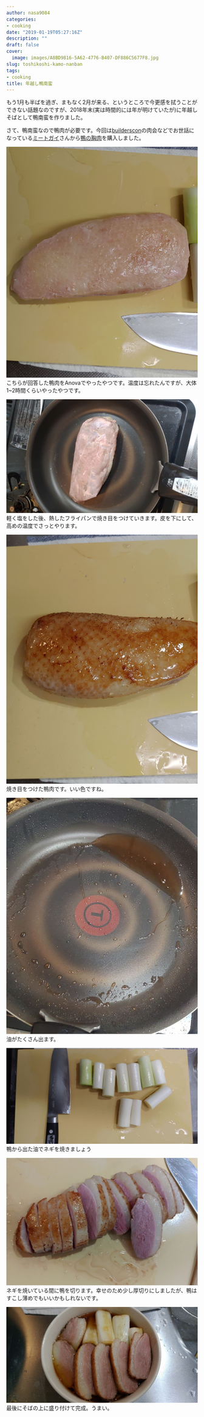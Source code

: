 ```yaml
---
author: nasa9084
categories:
- cooking
date: "2019-01-19T05:27:16Z"
description: ""
draft: false
cover:
  image: images/A8BD9816-5A62-4776-B407-DF886C5677F8.jpg
slug: toshikoshi-kamo-nanban
tags:
- cooking
title: 年越し鴨南蛮
---
```



もう1月も半ばを過ぎ、まもなく2月が来る、というところで今更感を拭うことができない話題なのですが、2018年末(実は時間的には年が明けていたが)に年越しそばとして鴨南蛮を作りました。

さて、鴨南蛮なので鴨肉が必要です。今回は[builderscon](https://builderscon.io)の肉会などでお世話になっている[ミートガイ](https://www.themeatguy.jp/ja/)さんから[鴨の胸肉](https://www.themeatguy.jp/ja/d002.html)を購入しました。

![65D353F9-A9FD-47C3-B668-9C2187DE6265-1](images/65D353F9-A9FD-47C3-B668-9C2187DE6265-1.jpg)
こちらが回答した鴨肉をAnovaでやったやつです。温度は忘れたんですが、大体1~2時間くらいやったやつです。

![FAA9912D-0EA6-4E9E-A5A5-8A5560D26F7A](images/FAA9912D-0EA6-4E9E-A5A5-8A5560D26F7A.jpg)
軽く塩をした後、熱したフライパンで焼き目をつけていきます。皮を下にして、高めの温度でさっとやります。

![4DB89241-70A4-4DE2-B504-0002B24C59CF](images/4DB89241-70A4-4DE2-B504-0002B24C59CF.jpg)
焼き目をつけた鴨肉です。いい色ですね。

![9204407A-C125-4EE4-A3DB-D7782D468D2C](images/9204407A-C125-4EE4-A3DB-D7782D468D2C.jpg)
油がたくさん出ます。

![91CA617A-F212-4EDC-BF36-C9E200797540](images/91CA617A-F212-4EDC-BF36-C9E200797540.jpg)
鴨から出た油でネギを焼きましょう

![8CD6FB38-023B-49D9-A306-AB7976FF40DA](images/8CD6FB38-023B-49D9-A306-AB7976FF40DA.jpg)
ネギを焼いている間に鴨を切ります。幸せのため少し厚切りにしましたが、鴨はすこし薄めでもいいかもしれないです。

![A8BD9816-5A62-4776-B407-DF886C5677F8-1](images/A8BD9816-5A62-4776-B407-DF886C5677F8-1.jpg)
最後にそばの上に盛り付けて完成。うまい。



